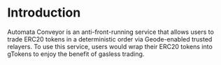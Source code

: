 # Introduction
Automata Conveyor is an anti-front-running service that allows users to trade ERC20 tokens in a deterministic order via Geode-enabled trusted relayers. To use this service, users would wrap their ERC20 tokens into gTokens to enjoy the benefit of gasless trading.
